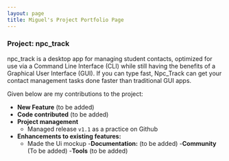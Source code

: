 ```yaml
---
layout: page
title: Miguel's Project Portfolio Page
---
```


### Project: npc_track

npc_track is a desktop app for managing student contacts, optimized for use via a Command Line Interface (CLI) while still 
having the benefits of a Graphical User Interface (GUI). If you can type fast, Npc_Track can get your contact 
management tasks done faster than traditional GUI apps.


Given below are my contributions to the project:

- **New Feature**
(to be added)
- **Code contributed**
(to be added)
- **Project management**
	- Managed release `v1.1` as a practice on Github
- **Enhancements to existing features:**
	- Made the Ui mockup
-**Documentation:**
(to be added)
-**Community**
(To be added)
-**Tools**
(to be added)


